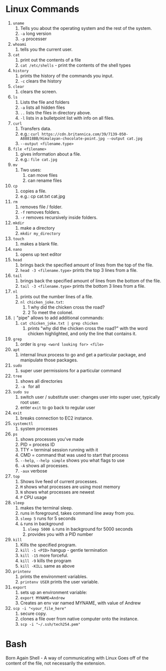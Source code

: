 # Linux Commands

1. `uname`
   1. Tells you about the operating system and the rest of the system.
   2. `-a` long version
   3. `-p` processer
2. `whoami`
   1. tells you the current user.
3. `cat`
   1. print out the contents of a file
   2. `cat /etc/shells` - print the contents of the shell types
4. `history`
   1. prints the history of the commands you input.
   2. `-c` clears the history
5. `clear`
   1. clears the screen.
6. `ls`
   1. Lists the file and folders
   2. `-a` lists all hidden files
   3. `..` lists the files in directory above.
   4. `-l` lists in a bulletpoint list with info on all files.
7. `curl`
   1. Transfers data.
   2. e.g.: `curl https://cdn.britannica.com/39/7139-050-A88818BB/Himalayan-chocolate-point.jpg --output cat.jpg`
   3. `--output <filename.type>`
8. `file <filename>`
   1. gives information about a file.
   2. e.g.: `file cat.jpg`
9. `mv`
   1.  Two uses:
       1.  can move files
       2.  can rename files
10. `cp`
    1.  copies a file.
    2.  e.g.: cp cat.txt cat.jpg
11. `rm`
    1.  removes file / folder.
    2.  `-f` removes folders.
    3.  `-r` removes recursively inside folders.
12. `mkdir`
    1.  make a directory
    2.  `mkdir my_directory`
13. `touch`
    1.  makes a blank file.
14. `nano`
    1.  opens up text editor
15. `head`
    1.  brings back the specified amount of lines from the top of the file.
    2.  `head -3 <filename.type>` prints the top 3 lines from a file.
16. `tail`
    1.  brings back the specified amount of lines from the bottom of the file.
    2.  `tail -3 <filename.type>` prints the bottom 3 lines from a file.
17. `nl`
    1.  prints out the number lines of a file.
    2.  `nl chicken_joke.txt`:
        1.  1  why did the chicken cross the road?
        2.  2  To meet the colonel.
18. `|` "pipe" allows to add additional commands:
    1.  `cat chicken_joke.txt | grep chicken`
        1. prints "why did the chicken cross the road?" with the word chicken  highlighted, and only the line that contains it.
19. `grep`
    1.  order is `grep <word looking for> <file>`
20. `apt`
    1.  internal linux process to go and get a particular package, and manipulate those packages.
21. `sudo`
    1.  super user permissions for a particular command
22. `tree`
    1.  shows all directories
    2.  `-a ` for all
23. `sudo su`
    1.  switch user / substitute user: changes user into super user, typically root user.
    2.  enter `exit` to go back to regular user
24. `exit`
    1.  breaks connection to EC2 instance.
25. `systemctl`
    1.  system processes
26. `ps`
    1.  shows processes you've made
    2.  PID = process ID
    3.  TTY = terminal session running with it
    4.  CMD = command that was used to start that process
    5.  `--help`, `--help simple` shows you what flags to use
    6.  `-A` shows all processes.
    7.  `-aux` verbose
27. `top`
    1.  Shows live feed of current processes.
    2.  `M` shows what processes are using most memory
    3.  `N` shows what processes are newest
    4.  `P` CPU usage
28. `sleep`
    1.  makes the terminal sleep.
    2.  runs in foreground, takes command line away from you.
    3.  `sleep 5` runs for 5 seconds
    4.  `&` runs in background
        1.  `sleep 5000 &` runs in background for 5000 seconds
        2.  provides you with a PID number
29. `kill`
    1.  Kills the specified program.
    2.  `kill -1 <PID>` hangup - gentle termination
    3.  `kill -15` more forceful.
    4.  `kill -9` kills the program
    5.  `kill -KILL` same as above
30. `printenv`
    1.  prints the environment variables.
    2.  `printenv USER` prints the user variable.
31. `export`
    1.  sets up an environment variable:
    2.  `export MYNAME=Andrew`
    3.  Creates an env var named MYNAME, with value of Andrew
32. `scp -i "<your_file_here"`
    1.  secure copy.
    2.  clones a file over from native computer onto the instance.
    3.  `scp -i "~/.ssh/tech254.pem"`


# Bash


Born Again Shell - A way of communicating with Linux
Goes off of the content of the file, not necessarily the extension.
